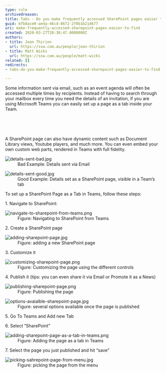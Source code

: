 ```yaml
---
type: rule
archivedreason: 
title: Tabs - Do you make frequently accessed SharePoint pages easier to find?
guid: bfb8ace0-aeda-46cd-8672-2f0b1b21d677
uri: make-frequently-accessed-sharepoint-pages-easier-to-find
created: 2020-03-27T20:30:47.0000000Z
authors:
- title: Jean Thirion
  url: https://ssw.com.au/people/jean-thirion
- title: Matt Wicks
  url: https://ssw.com.au/people/matt-wicks
related: []
redirects:
- tabs-do-you-make-frequently-accessed-sharepoint-pages-easier-to-find

---
```



<p class="ssw15-rteElement-P">Some information sent via email, such as an&#160;event agenda will often be accessed multiple times by recipients. Instead of having to search through your mailbox every time you need the details of an invitation, if you are using Microsoft Teams you can easily set up a page as a tab inside your Team.​<br><br></p>
<br><excerpt class='endintro'></excerpt><br>
<p class="ssw15-rteElement-P">​A SharePoint page can also have dynamic content such as Document Library views, Youtube players, and much more. You can even embed your own custom web parts, rendered in Teams with full fidelity.​​<br></p><dl class="badImage"><dt><img src="/PublishingImages/details-sent-bad.jpg" alt="details-sent-bad.jpg" />
</dt><dd>Bad Example&#58; Details sent via Email</dd></dl><dl class="goodImage"><dt><img src="/SiteAssets/make-frequently-accessed-sharepoint-pages-easier-to-find/details-sent-good.jpg" alt="details-sent-good.jpg" /></dt><dd>Good Example&#58; Details set as a SharePoint page, visible in a Team’s tab</dd></dl><p>To set up a SharePoint Page as a Tab in Teams, follow these steps&#58;</p><p>1. Navigate to SharePoint&#58;</p><dl class="image"><dt><img src="/PublishingImages/navigate-to-sharepoint-from-teams.png" alt="navigate-to-sharepoint-from-teams.png" /></dt><dd>Figure&#58; Navigating to SharePoint from Teams</dd></dl><p>2. Create a SharePoint page</p><dl class="image"><dt><img src="/PublishingImages/adding-sharepoint-page.jpg" alt="adding-sharepoint-page.jpg" />
</dt><dd>Figure&#58; adding a new SharePoint page</dd></dl><p>3. Customize it</p><dl class="image"><dt><img src="/PublishingImages/customizing-sharepoint-page.png" alt="customizing-sharepoint-page.png" /></dt><dd>Figure&#58; Customizing the page using the different controls</dd></dl><p>4. Publish it (tips&#58; you can even share it via Email or Promote it as a News)</p><dl class="image"><dt><img src="/PublishingImages/publishing-sharepoint-page.png" alt="publishing-sharepoint-page.png" /></dt><dd>Figure&#58; Publishing the page​<br></dd></dl><dl class="image"><dt><img src="/PublishingImages/options-avaialble-sharepoint-page.jpg" alt="options-avaialble-sharepoint-page.jpg" /></dt><dd>Figure&#58; several options available once the page is published</dd></dl><p>5. Go To Teams and Add new Tab</p><p>6. Select “SharePoint”</p><dl class="image"><dt><img src="/PublishingImages/adding-sharepoint-page-as-a-tab-in-teams.png" alt="adding-sharepoint-page-as-a-tab-in-teams.png" /></dt><dd>Figure&#58; Adding the page as a tab in Teams</dd></dl><p>7. Select the page you just published and hit “save”</p><dl class="image"><dt><img src="/PublishingImages/picking-sahrepoint-page-from-menu.jpg" alt="picking-sahrepoint-page-from-menu.jpg" /></dt><dd>Figure&#58; picking the page from the menu<br></dd></dl>


